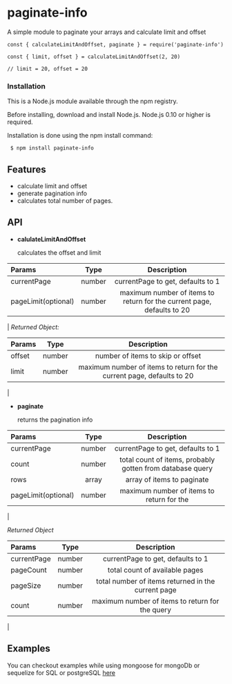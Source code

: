 # paginate-info
A simple module to paginate your arrays and calculate limit and offset

```
const { calculateLimitAndOffset, paginate } = require('paginate-info')

const { limit, offset } = calculateLimitAndOffset(2, 20)

// limit = 20, offset = 20
```

### Installation
This is a Node.js module available through the npm registry.

Before installing, download and install Node.js. Node.js 0.10 or higher is required.

Installation is done using the npm install command:

` $ npm install paginate-info`

## Features
- calculate limit and offset
- generate pagination info
- calculates total number of pages.

## API
- **calulateLimitAndOffset**

  calculates the offset and limit

| Params                 | Type  | Description 
| :------------------------| :----------: | :------: |
|  currentPage |  number | currentPage to get, defaults to 1
|  pageLimit(optional)  |  number | maximum number of items to return for the current page, defaults to 20
|
 *Returned Object:*
 
| Params                 | Type  | Description 
| :------------------------| :----------: | :------: |
|  offset |  number | number of items to skip or offset
|  limit  |  number | maximum number of items to return for the current page, defaults to 20
|

- **paginate**

  returns the pagination info

| Params                 | Type  | Description 
| :------------------------| :----------: | :------: |
|  currentPage |  number | currentPage to get, defaults to 1 
|  count  |  number | total count of items, probably gotten from database query
|  rows   | array   | array of items to paginate
|  pageLimit(optional)  |  number | maximum number of items to return for the 
|

  *Returned Object*


| Params                 | Type  | Description 
| :------------------------| :----------: | :------: |
|  currentPage |  number | currentPage to get, defaults to 1 
|  pageCount  |  number | total count of available pages
|  pageSize   | number   | total number of items returned in the current page
|  count  |  number | maximum number of items to return for the query
|

## Examples
  You can checkout examples while using mongoose for mongoDb or sequelize for SQL or postgreSQL [here](https://github.com/Mcdavid95/paginator/blob/master/example.js)